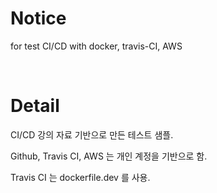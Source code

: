 # Notice

for test CI/CD with docker, travis-CI, AWS

<br/>

# Detail

CI/CD 강의 자료 기반으로 만든 테스트 샘플.

Github, Travis CI, AWS 는 개인 계정을 기반으로 함.

Travis CI 는 dockerfile.dev 를 사용.